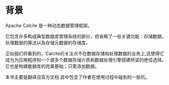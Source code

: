 # 背景

Apache Calcite 是一种动态数据管理框架。

它包含许多构成典型数据库管理系统的部分，但省略了一些关键功能：存储数据，处理数据的算法以及存储元数据的存储库。

正如我们将看到的，Calcite的关注点不在数据存储和处理数据的业务上,这使得它成为为应用程序和一个或多个数据存储介质和数据处理引擎搭建桥梁的绝佳选择。它也是构建数据库的完美基础：只需添加数据。

本书主要是翻译自官方文档.其中包含了作者在使用过程中碰到的一些坑。


